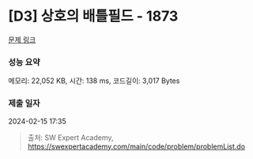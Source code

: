 # [D3] 상호의 배틀필드 - 1873 

[문제 링크](https://swexpertacademy.com/main/code/problem/problemDetail.do?contestProbId=AV5LyE7KD2ADFAXc) 

### 성능 요약

메모리: 22,052 KB, 시간: 138 ms, 코드길이: 3,017 Bytes

### 제출 일자

2024-02-15 17:35



> 출처: SW Expert Academy, https://swexpertacademy.com/main/code/problem/problemList.do